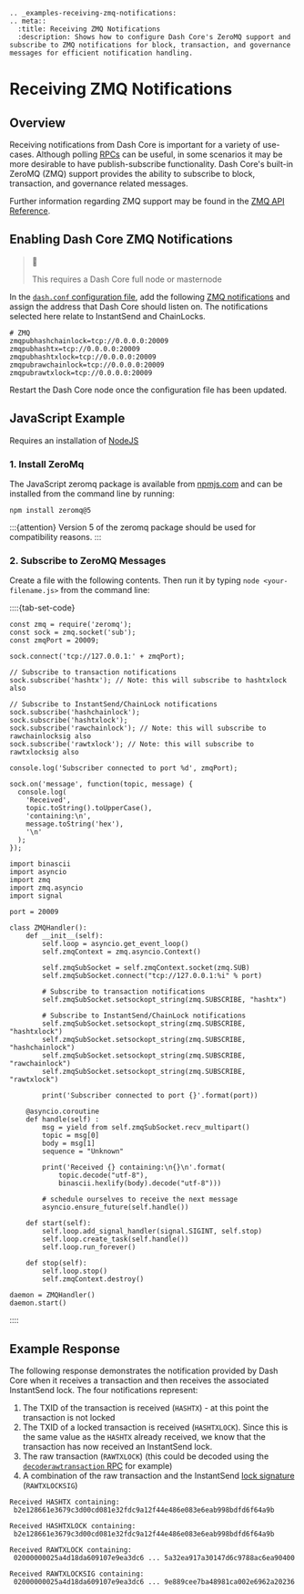```{eval-rst}
.. _examples-receiving-zmq-notifications:
.. meta::
  :title: Receiving ZMQ Notifications
  :description: Shows how to configure Dash Core's ZeroMQ support and subscribe to ZMQ notifications for block, transaction, and governance messages for efficient notification handling.
```

# Receiving ZMQ Notifications

## Overview

Receiving notifications from Dash Core is important for a variety of use-cases. Although polling [RPCs](../api/remote-procedure-calls.md) can be useful, in some scenarios it may be more desirable to have publish-subscribe functionality. Dash Core's built-in ZeroMQ (ZMQ) support provides the ability to subscribe to block, transaction, and governance related messages.

Further information regarding ZMQ support may be found in the [ZMQ API Reference](../api/zmq.md).

## Enabling Dash Core ZMQ Notifications

> 📘
>
> This requires a Dash Core full node or masternode

In the [`dash.conf` configuration file](../examples/configuration-file.md), add the following [ZMQ notifications](../api/zmq.md#available-notifications) and assign the address that Dash Core should listen on. The notifications selected here relate to InstantSend and ChainLocks.

```
# ZMQ
zmqpubhashchainlock=tcp://0.0.0.0:20009
zmqpubhashtx=tcp://0.0.0.0:20009
zmqpubhashtxlock=tcp://0.0.0.0:20009
zmqpubrawchainlock=tcp://0.0.0.0:20009
zmqpubrawtxlock=tcp://0.0.0.0:20009
```

Restart the Dash Core node once the configuration file has been updated.

## JavaScript Example

Requires an installation of [NodeJS](https://nodejs.org/en/download/)

### 1. Install ZeroMq

The JavaScript zeromq package is available from [npmjs.com](https://www.npmjs.com/package/zeromq) and can be installed from the command line by running:

```shell
npm install zeromq@5
```

:::{attention}
Version 5 of the zeromq package should be used for compatibility reasons.
:::

### 2. Subscribe to ZeroMQ Messages

Create a file with the following contents. Then run it by typing `node <your-filename.js>` from the command line:

::::{tab-set-code}

```{code-block} javascript
const zmq = require('zeromq');
const sock = zmq.socket('sub');
const zmqPort = 20009;

sock.connect('tcp://127.0.0.1:' + zmqPort);

// Subscribe to transaction notifications
sock.subscribe('hashtx'); // Note: this will subscribe to hashtxlock also

// Subscribe to InstantSend/ChainLock notifications
sock.subscribe('hashchainlock');
sock.subscribe('hashtxlock');
sock.subscribe('rawchainlock'); // Note: this will subscribe to rawchainlocksig also
sock.subscribe('rawtxlock'); // Note: this will subscribe to rawtxlocksig also

console.log('Subscriber connected to port %d', zmqPort);

sock.on('message', function(topic, message) {
  console.log(
    'Received',
    topic.toString().toUpperCase(),
    'containing:\n',
    message.toString('hex'),
    '\n'
  );
});
```

```{code-block} python
import binascii
import asyncio
import zmq
import zmq.asyncio
import signal

port = 20009

class ZMQHandler():
    def __init__(self):
        self.loop = asyncio.get_event_loop()
        self.zmqContext = zmq.asyncio.Context()

        self.zmqSubSocket = self.zmqContext.socket(zmq.SUB)
        self.zmqSubSocket.connect("tcp://127.0.0.1:%i" % port)

        # Subscribe to transaction notifications
        self.zmqSubSocket.setsockopt_string(zmq.SUBSCRIBE, "hashtx")

        # Subscribe to InstantSend/ChainLock notifications
        self.zmqSubSocket.setsockopt_string(zmq.SUBSCRIBE, "hashtxlock")
        self.zmqSubSocket.setsockopt_string(zmq.SUBSCRIBE, "hashchainlock")
        self.zmqSubSocket.setsockopt_string(zmq.SUBSCRIBE, "rawchainlock")
        self.zmqSubSocket.setsockopt_string(zmq.SUBSCRIBE, "rawtxlock")

        print('Subscriber connected to port {}'.format(port))

    @asyncio.coroutine
    def handle(self) :
        msg = yield from self.zmqSubSocket.recv_multipart()
        topic = msg[0]
        body = msg[1]
        sequence = "Unknown"

        print('Received {} containing:\n{}\n'.format(
            topic.decode("utf-8"), 
            binascii.hexlify(body).decode("utf-8")))

        # schedule ourselves to receive the next message
        asyncio.ensure_future(self.handle())

    def start(self):
        self.loop.add_signal_handler(signal.SIGINT, self.stop)
        self.loop.create_task(self.handle())
        self.loop.run_forever()

    def stop(self):
        self.loop.stop()
        self.zmqContext.destroy()

daemon = ZMQHandler()
daemon.start()
```

::::

## Example Response

The following response demonstrates the notification provided by Dash Core when it receives a transaction and then receives the associated InstantSend lock. The four notifications represent:

  1. The TXID of the transaction is received (`HASHTX`) - at this point the transaction is not locked
  2. The TXID of a locked transaction is received (`HASHTXLOCK`). Since this is the same value as the `HASHTX` already received, we know that the transaction has now received an InstantSend lock.
  3. The raw transaction (`RAWTXLOCK`) (this could be decoded using the [`decoderawtransaction` RPC](../api/remote-procedure-calls-raw-transactions.md#decoderawtransaction) for example)
  4. A combination of the raw transaction and the InstantSend [lock signature](../reference/p2p-network-instantsend-messages.md#isdlock) (`RAWTXLOCKSIG`)

```
Received HASHTX containing:
 b2e128661e3679c3d00cd081e32fdc9a12f44e486e083e6eab998bdfd6f64a9b

Received HASHTXLOCK containing:
 b2e128661e3679c3d00cd081e32fdc9a12f44e486e083e6eab998bdfd6f64a9b

Received RAWTXLOCK containing:
 02000000025a4d18da609107e9ea3dc6 ... 5a32ea917a30147d6c9788ac6ea90400

Received RAWTXLOCKSIG containing:
 02000000025a4d18da609107e9ea3dc6 ... 9e889cee7ba48981ca002e6962a20236
```
